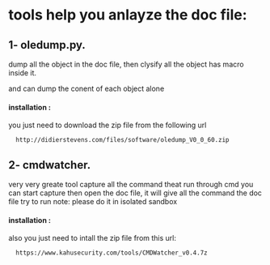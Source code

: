 # tools help you anlayze the doc file:

## 1- oledump.py.
dump all the object in the doc file, then clysify all the object has macro inside it.

and can dump the conent of each object alone 
#### installation :
you just need to download the zip file from the following url 
      
      http://didierstevens.com/files/software/oledump_V0_0_60.zip
    
## 2- cmdwatcher.
very very greate tool capture all the command theat run through cmd 
you can start capture then open the doc file, it will give all the command the doc file try to run 
note: please do it in isolated sandbox 

#### installation :
also you just need to intall the zip file from this url:
      
      https://www.kahusecurity.com/tools/CMDWatcher_v0.4.7z
